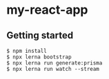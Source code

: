 # my-react-app

## Getting started

```shell
$ npm install
$ npx lerna bootstrap
$ npx lerna run generate:prisma
$ npx lerna run watch --stream
```
